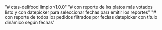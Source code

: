 "# ctas-delifood limpio v1.0.0" 
"# con reporte de los platos más votados listo y con datepicker para seleccionar fechas para emitir los reportes"
"# con reporte de todos los pedidos filtrados por fechas datepicker con título dinámico según fechas"